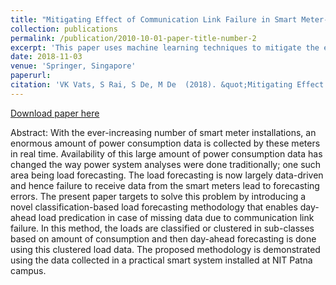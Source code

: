 ```yaml
---
title: "Mitigating Effect of Communication Link Failure in Smart Meter-Based Load Forecasting"
collection: publications
permalink: /publication/2010-10-01-paper-title-number-2
excerpt: 'This paper uses machine learning techniques to mitigate the effect of communication link failure by predicting the missing parameters using various ML algorithms.'
date: 2018-11-03
venue: 'Springer, Singapore'
paperurl: 
citation: 'VK Vats, S Rai, S De, M De  (2018). &quot;Mitigating Effect of Communication Link Failure in Smart Meter-Based Load Forecasting.&quot; <i>Springer</i>. 289-300.'
---
```


[Download paper here](http://vkvats.github.io/files/paper2.pdf)

Abstract: With the ever-increasing number of smart meter installations, an enormous amount of power consumption data is collected by these meters in real time. Availability of this large amount of power consumption data has changed the way
power system analyses were done traditionally; one such area being load forecasting. The load forecasting is now largely data-driven and hence failure to receive data from the smart meters lead to forecasting errors. The present paper targets to solve this
problem by introducing a novel classification-based load forecasting methodology that enables day-ahead load predication in case of missing data due to communication link failure. In this method, the loads are classified or clustered in sub-classes based on amount of consumption and then day-ahead forecasting is done using this clustered load data. The proposed methodology is demonstrated using the data collected in a practical smart system installed at NIT Patna campus.